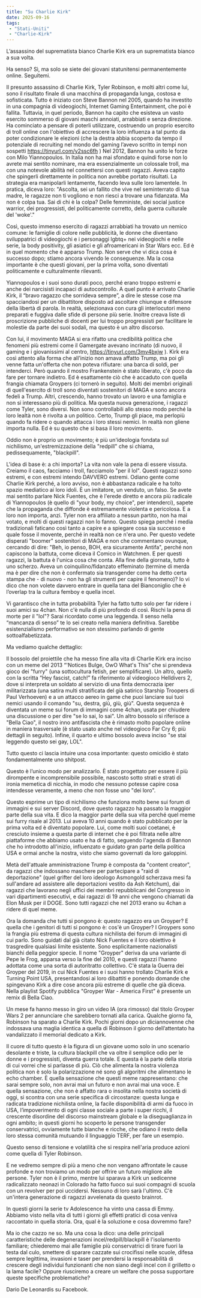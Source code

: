 ```yaml
---
title: "Su Charlie Kirk"
date: 2025-09-16
tags:
 - "Stati-Uniti"
 - "Charlie-Kirk"
---
```

 

L’assassino del suprematista bianco Charlie Kirk era un suprematista bianco a sua volta. 

Ha senso? Sì, ma solo se siete dei giovani statunitensi permanentemente online. Seguitemi.

Il presunto assassino di Charlie Kirk, Tyler Robinson, e molti altri come lui, sono il risultato finale di una macchina di propaganda lunga, costosa e sofisticata. Tutto è iniziato con Steve Bannon nel 2005, quando ha investito in una compagnia di videogiochi, Internet Gaming Entertainment, che poi è fallita. Tuttavia, in quel periodo, Bannon ha capito che esisteva un vasto esercito sommerso di giovani maschi annoiati, arrabbiati e senza direzione. Ha cominciato a pensare di poterli utilizzare, costruendo un proprio esercito di troll online con l'obiettivo di accrescere la loro influenza a tal punto da poter condizionare le elezioni (che la destra abbia scoperto da tempo il potenziale di recruiting nel mondo del gaming l’avevo scritto in tempi non sospetti https://tinyurl.com/y2ssc6fh )
Nel 2012, Bannon ha unito le forze con Milo Yiannopoulos. In Italia non ha mai sfondato e quindi forse non lo avrete mai sentito nominare, ma era essenzialmente un colossale troll, ma con una notevole abilità nel connettersi con questi ragazzi. Aveva capito che spingerli direttamente in politica non avrebbe portato risultati. La strategia era manipolarli lentamente, facendo leva sulle loro lamentele. In pratica, diceva loro: "Ascolta, sei un fallito che vive nel seminterrato di tua madre, le ragazze non ti vogliono e non riesci a trovare una fidanzata. Ma non è colpa tua. Sai di chi è la colpa? Delle femministe, dei social justice warrior, dei progressisti, del politicamente corretto, della guerra culturale del 'woke'."

Così, questo immenso esercito di ragazzi arrabbiati ha trovato un nemico comune: le famiglie di colore nelle pubblicità, le donne che diventano sviluppatrici di videogiochi e i personaggi lgbtq+ nei videogiochi e nelle serie, la body positivity, gli asiatici e gli afroamericani in Star Wars ecc. Ed è in quel momento che è apparso Trump. Non serve che vi dica cosa è successo dopo; stiamo ancora vivendo le conseguenze. Ma la cosa importante è che questi giovani, per la prima volta, sono diventati politicamente e culturalmente rilevanti.

Yiannopoulos e i suoi sono durati poco, perché erano troppo estremi e anche dei narcisisti incapaci di autocontrollo. A quel punto è arrivato Charlie Kirk, il “bravo ragazzo che sorrideva sempre”, a dire le stesse cose ma spacciandosi per un dibattitore disposto ad ascoltare chiunque e difensore della libertà di parola. In realtà, selezionava con cura gli interlocutori meno preparati e fuggiva dalle sfide di persone più serie. Inoltre creava liste di proscrizione pubbliche di docenti per lui troppo progressisti per facilitare le molestie da parte dei suoi sodali, ma questo è un altro discorso.

Con lui, il movimento MAGA si era rifatto una credibilità politica che fenomeni più estremi come il Gamergate avevano incrinato (di nuovo, il gaming e i giovanissimi al centro, https://tinyurl.com/3mv4bxjw ). Kirk era così attento alla forma che all’inizio non amava affatto Trump, ma poi gli venne fatta un'offerta che non poteva rifiutare: una barca di soldi, per intenderci.
Però quando il mostro Frankenstein è stato liberato, c'è poco da fare per tornare indietro. Ed è esattamente ciò che è accaduto con quella frangia chiamata Groypers (ci tornerò in seguito). Molti dei membri originali di quell'esercito di troll sono diventati sostenitori di MAGA e sono ancora fedeli a Trump. Altri, crescendo, hanno trovato un lavoro e una famiglia e non si interessano più di politica. Ma questa nuova generazione, i ragazzi come Tyler, sono diversi. Non sono controllabili allo stesso modo perché la loro lealtà non è rivolta a un politico. Certo, Trump gli piace, ma perlopiù quando fa ridere o quando attacca i loro stessi nemici. In realtà non gliene importa nulla. Ed è su questo che si basa il loro movimento.

Oddio non è proprio un movimento; è più un'ideologia fondata sul nichilismo, un'estremizzazione della "redpill" che si chiama, pedissequamente, "blackpill".

L'idea di base è: a chi importa? La vita non vale la pena di essere vissuta. Creiamo il caos, facciamo i troll, facciamolo "per il lol". Questi ragazzi sono estremi, e con estremi intendo DAVVERO estremi. Odiano gente come Charlie Kirk perché, a loro avviso, non è abbastanza radicale e ha tolto spazio mediatico ai loro idoli. È un imitatore, un venduto, un falso. Se avete mai sentito parlare Nick Fuentes, che è l'erede diretto e ancora più radicale di Yiannopoulos (è quello di "your body, my choice", per intenderci), sapete che la propaganda che diffonde è estremamente violenta e pericolosa. E a loro non importa, anzi.
Tyler non era affiliato a nessun partito, non ha mai votato, e molti di questi ragazzi non lo fanno. Questo spiega perché i media tradizionali faticano così tanto a capire e a spiegare cosa sia successo e quale fosse il movente, perché in realtà non ce n'era uno. Per questo vedete disperati "boomer" sostenitori di MAGA e non che commentano ovunque, cercando di dire: "Beh, io penso, BOH, era sicuramente Antifa", perché non capiscono la battuta, come diceva il Comico in Watchmen. E per questi ragazzi, la battuta è l'unica cosa che conta. Alla fine della giornata, tutto è uno scherzo. Aveva un coinquilino/fidanzato effeminato (termine di merda ma è per dire che non è confermato sia transgender come ha detto certa stampa che - di nuovo - non ha gli strumenti per capire il fenomeno)? Io vi dico che non volete davvero entrare in quella tana del Bianconiglio che è l’overlap tra la cultura femboy e quella incel.

Vi garantisco che in tutta probabilità Tyler ha fatto tutto solo per far ridere i suoi amici su 4chan. Non c'è nulla di più profondo di così. Rischi la pena di morte per il "lol"? Sarai ricordato come una leggenda. Il senso nella “mancanza di senso” te lo sei creato nella maniera definitiva. Sarebbe esistenzialismo performativo se non stessimo parlando di gente sottoalfabetizzata.

Ma vediamo qualche dettaglio:

Il bossolo del proiettile che ha messo fine alla vita di Charlie Kirk era inciso con un meme del 2013 “'Notices Bulge, OwO What's This“ che si prendeva gioco dei "furry" (una sottocultura fetish, per semplificare). Un altro, quello con la scritta “Hey fascist, catch!” fa riferimento al videogioco Helldivers 2, dove si interpreta un soldato al servizio di una finta democrazia iper militarizzata (una satira multi stratificata del già satirico Starship Troopers di Paul Verhoeven) e a un attacco aereo in game che puoi lanciare sui tuoi nemici usando il comando "su, destra, giù, giù, giù". Questa sequenza è diventata un meme sui forum di immagini come 4chan, usata per chiudere una discussione o per dire "se lo sai, lo sai". Un altro bossolo si riferisce a "Bella Ciao", il nostro inno antifascista che è rimasto molto popolare online in maniera trasversale (è stato usato anche nel videogioco Far Cry 6; più dettagli in seguito). Infine, il quarto e ultimo bossolo aveva inciso "se stai leggendo questo sei gay, LOL".

Tutto questo ci lascia intuire una cosa importante: questo omicidio è stato fondamentalmente uno shitpost.

Questo è l’unico modo per analizzarlo. È stato progettato per essere il più dirompente e incomprensibile possibile, nascosto sotto strati e strati di ironia memetica di nicchia, in modo che nessuno potesse capire cosa intendesse veramente, a meno che non fosse uno "dei loro".

Questo esprime un tipo di nichilismo che funziona molto bene sui forum di immagini e sui server Discord, dove questo ragazzo ha passato la maggior parte della sua vita. E dico la maggior parte della sua vita perché quel meme sui furry risale al 2013. Lui aveva 10 anni quando è stato pubblicato per la prima volta ed è diventato popolare. Lui, come molti suoi coetanei, è cresciuto insieme a questa parte di internet che è poi filtrata nelle altre piattaforme che abbiamo usato e ha di fatto, seguendo l'agenda di Bannon che ho introdotto all'inizio, influenzato e guidato gran parte della politica USA e ormai anche la nostra, visto che siamo governati da loro galoppini.

Metà dell'attuale amministrazione Trump è composta da "content creator", da ragazzi che indossano maschere per partecipare a "raid di deportazione" (quel grifter del loro ideologo Asmongold scherzava mesi fa sull'andare ad assistere alle deportazioni vestito da Ash Ketchum), dai ragazzi che lavorano negli uffici dei membri repubblicani del Congresso in vari dipartimenti esecutivi, e dai ragazzi di 19 anni che vengono chiamati da Elon Musk per il DOGE. Sono tutti ragazzi che nel 2013 erano su 4chan a ridere di quel meme.

Ora la domanda che tutti si pongono è: questo ragazzo era un Groyper? E quella che i genitori di tutti si pongono è: cos'è un Groyper? I Groypers sono la frangia più estrema di questa cultura nichilista dei forum di immagini di cui parlo. Sono guidati dal già citato Nick Fuentes e il loro obiettivo è trasgredire qualsiasi limite esistente. Sono esplicitamente nazionalisti bianchi della peggior specie.
Il nome "Groyper" deriva da una variante di Pepe le Frog, apparsa verso la fine del 2010, e questi ragazzi l'hanno adottata come una sorta di autoritratto collettivo. C'è stata la Guerra dei Groyper del 2019, in cui Nick Fuentes e i suoi hanno trollato Charlie Kirk e Turning Point USA, presentandosi ai loro dibattiti e ponendo domande che spingevano Kirk a dire cose ancora più estreme di quelle che già diceva. Nella playlist Spotify pubblica "Groyper War - America First” è presente un remix di Bella Ciao.

Un mese fa hanno messo in giro un video IA (ora rimosso) dal titolo Groyper Wars 2 per annunciare che sarebbero tornati alla carica.  Qualche giorno fa, Robinson ha sparato a Charlie Kirk. Pochi giorni dopo un diciannovenne che indossava una maglia identica a quella di Robinson il giorno dell’attentato ha vandalizzato il memorial dedicato a Kirk.

Il cuore di tutto questo è la figura di un giovane uomo solo in uno scenario desolante e triste, la cultura blackpill che va oltre il semplice odio per le donne e i progressisti, diventa guerra totale.
E questa è la parte della storia di cui vorrei che si parlasse di più. Ciò che alimenta la nostra violenza politica non è solo la polarizzazione né sono gli algoritmi che alimentano le echo chamber. È quella sensazione che questi meme rappresentano: che sarai sempre solo, non avrai mai un futuro e non avrai mai una voce. E quella sensazione, che non è affatto rara o insolita nella nostra società di oggi, si scontra con una serie specifica di circostanze: questa lunga e radicata tradizione nichilista online, la facile disponibilità di armi da fuoco in USA, l’impoverimento di ogni classe sociale a parte i super ricchi, il crescente disordine del discorso mainstream globale e la diseguaglianza in ogni ambito; in questi giorni ho scoperto le persone transgender conservatrici, ovviamente tutte bianche e ricche, che odiano il resto della loro stessa comunità mutuando il linguaggio TERF, per fare un esempio.

Questo senso di tensione e volatilità che si respira nell'aria produce azioni come quella di Tyler Robinson.

E ne vedremo sempre di più a meno che non vengano affrontate le cause profonde e non troviamo un modo per offrire un futuro migliore alle persone. Tyler non è il primo, mentre lui sparava a Kirk un sedicenne radicalizzato neonazi in Colorado ha fatto fuoco sui suoi compagni di scuola con un revolver per poi uccidersi.  Nessuno di loro sarà l'ultimo. C'è un'intera generazione di ragazzi avvelenata da questo brainrot.

In questi giorni la serie tv Adolescence ha vinto una cassa di Emmy. Abbiamo visto nella vita di tutti i giorni gli effetti pratici di cosa veniva raccontato in quella storia.
Ora, qual è la soluzione e cosa dovremmo fare?

Ma io che cazzo ne so. Ma una cosa la dico: una delle principali caratteristiche delle degenerazioni incel/redpill/blackpill è l'isolamento familiare; chiederemo mai alle famiglie più conservatrici di tirare fuori la testa dal culo, smettere di sparare cazzate sui crocifissi nelle scuole, difesa sempre legittima, invasioni e taser per prendersi la responsabilità di crescere degli individui funzionanti che non siano degli incel con il grilletto o la lama facile?  Oppure riusciremo a creare un welfare che possa supportare queste specifiche problematiche?


Dario De Leonardis su Facebook.
